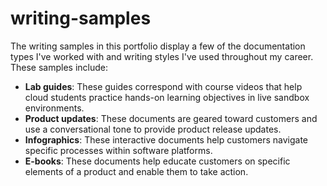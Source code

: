 # writing-samples

The writing samples in this portfolio display a few of the documentation types I've worked with and writing styles I've used throughout my career. These samples include:

* **Lab guides**: These guides correspond with course videos that help cloud students practice hands-on learning objectives in live sandbox environments. 
* **Product updates**: These documents are geared toward customers and use a conversational tone to provide product release updates. 
* **Infographics**: These interactive documents help customers navigate specific processes within software platforms.  
* **E-books**: These documents help educate customers on specific elements of a product and enable them to take action.
